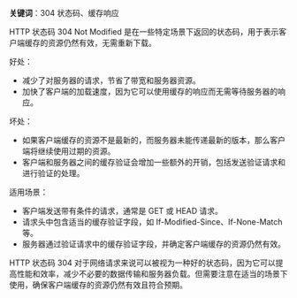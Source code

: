 **关键词**：304 状态码、缓存响应

HTTP 状态码 304 Not Modified 是在一些特定场景下返回的状态码，用于表示客户端缓存的资源仍然有效，无需重新下载。

好处：
- 减少了对服务器的请求，节省了带宽和服务器资源。
- 加快了客户端的加载速度，因为它可以使用缓存的响应而无需等待服务器的响应。

坏处：
- 如果客户端缓存的资源不是最新的，而服务器未能传递最新的版本，那么客户端将继续使用过期的资源。
- 客户端和服务器之间的缓存验证会增加一些额外的开销，包括发送验证请求和进行验证的处理。

适用场景：
- 客户端发送带有条件的请求，通常是 GET 或 HEAD 请求。
- 请求头中包含适当的缓存验证字段，如 If-Modified-Since、If-None-Match 等。
- 服务器通过验证请求中的缓存验证字段，并确定客户端缓存的资源仍然有效。

HTTP 状态码 304 对于网络请求来说可以被视为一种好的状态码，因为它可以提高性能和效率，减少不必要的数据传输和服务器负载。但需要注意在适当的场景下使用，确保客户端缓存的资源仍然有效且符合预期。
